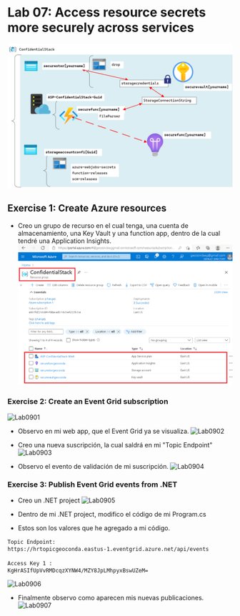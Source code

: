 # Lab 07: Access resource secrets more securely across services
![architecture_09](ZZ-lab/Architecture_07.png)

## Exercise 1: Create Azure resources
* Creo un grupo de recurso en el cual tenga, una cuenta de almacenamiento, una Key Vault y una function app, dentro de la cual tendré una Application Insights.
![Lab0700](ZZ-lab/Lab0700.png)


### Exercise 2: Create an Event Grid subscription
![Lab0901](ZZ-lab/Lab0901.png)
* Observo en mi web app, que el Event Grid ya se visualiza. 
![Lab0902](ZZ-lab/Lab0902.png)

* Creo una nueva suscripción, la cual saldrá en mi "Topic Endpoint"
![Lab0903](ZZ-lab/Lab0903.png)

* Observo el evento de validación de mi suscripción.
![Lab0904](ZZ-lab/Lab0904.png)

### Exercise 3: Publish Event Grid events from .NET
* Creo un .NET project
![Lab0905](ZZ-lab/Lab0905.png)


 
* Dentro de mi .NET project, modifico el código de mi  Program.cs

 
 * Estos son los valores que he agregado a mi código.
 ```
Topic Endpoint:
https://hrtopicgeoconda.eastus-1.eventgrid.azure.net/api/events

Access Key 1 :
KgHrASIfUpVvRMDcqzXYNW4/MZY8JpLMhpyxBswUZeM=
```
![Lab0906](ZZ-lab/Lab0906.png)
* Finalmente observo como aparecen mis nuevas publicaciones.
![Lab0907](ZZ-lab/Lab0907.png)
